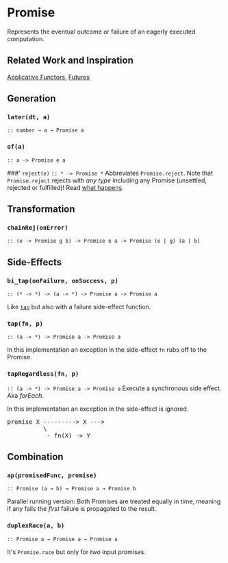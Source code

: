 Promise
=======

Represents the eventual outcome or failure of an eagerly executed computation.

Related Work and Inspiration
----------------------------
[Applicative Functors](junker-apfun), [Futures](funfix-futures-api)
 
 [junker.apfun]: https://medium.com/@JosephJnk/an-introduction-to-applicative-functors-aea966799b1d
 [funfix-futures-api]: https://funfix.org/api/exec/classes/future.html
 
Generation
----------

### `later(dt, a)`
`:: number → a → Promise a`

### `of(a)`
`:: a -> Promise e a`

###' `reject(e)`
`:: * -> Promise *`
Abbreviates `Promise.reject`. Note that `Promise.reject` rejects with *any type* including any Promise (unsettled, rejected or fulfilled)! Read [what happens][rejected-promise].

Transformation
-----------

### `chainRej(onError)`
`:: (e -> Promise g b) -> Promise e a -> Promise (e | g) (a | b)`

Side-Effects
-----------

### `bi_tap(onFailure, onSuccess, p)`
`:: (* -> *) -> (a -> *) -> Promise a -> Promise a` 

Like [`tap`](#tap-fn-p) but also with a failure side-effect function.

### `tap(fn, p)`
`:: (a -> *) -> Promise a -> Promise a` 

In this implementation an exception in the side-effect `fn` rubs off to the Promise.

### `tapRegardless(fn, p)`
`:: (a -> *) -> Promise a -> Promise a` 
Execute a synchronous side effect. Aka *forEach*.

In this implementation an exception in the side-effect is ignored.
<pre>
promise X ---------> X --->
          \
           - fn(X) -> Y
</pre>

Combination
---------------

### `ap(promisedFunc, promise)`
`:: Promise (a → b) → Promise a → Promise b`

Parallel running version: Both Promises are treated equally in time, meaning if any fails the *first* failure is propagated to the result.

### `duplexRace(a, b)`
`:: Promise a → Promise a → Promise a`

It's `Promise.race` but only for *two* input promises.

[rejected-promise]:https://stackoverflow.com/questions/39197769/what-happens-if-i-reject-a-promise-with-another-promise-value
